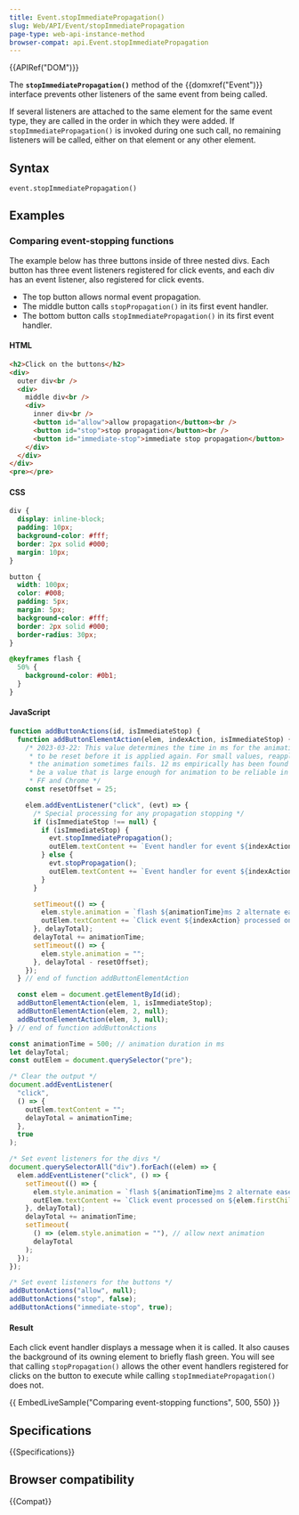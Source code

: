 ```yaml
---
title: Event.stopImmediatePropagation()
slug: Web/API/Event/stopImmediatePropagation
page-type: web-api-instance-method
browser-compat: api.Event.stopImmediatePropagation
---
```


{{APIRef("DOM")}}

The **`stopImmediatePropagation()`** method of the
{{domxref("Event")}} interface prevents other listeners of the same event from being called.

If several listeners are attached to the same element for the same event type, they are called in the order in which they were added. If `stopImmediatePropagation()` is invoked during one such call, no remaining listeners will be called, either on that element or any other element.

## Syntax

```js-nolint
event.stopImmediatePropagation()
```

## Examples

### Comparing event-stopping functions

The example below has three buttons inside of three nested divs. Each button has three event listeners registered for click events, and each div has an event listener, also registered for click events.

- The top button allows normal event propagation.
- The middle button calls `stopPropagation()` in its first event handler.
- The bottom button calls `stopImmediatePropagation()` in its first event handler.

#### HTML

```html
<h2>Click on the buttons</h2>
<div>
  outer div<br />
  <div>
    middle div<br />
    <div>
      inner div<br />
      <button id="allow">allow propagation</button><br />
      <button id="stop">stop propagation</button><br />
      <button id="immediate-stop">immediate stop propagation</button>
    </div>
  </div>
</div>
<pre></pre>
```

#### CSS

```css
div {
  display: inline-block;
  padding: 10px;
  background-color: #fff;
  border: 2px solid #000;
  margin: 10px;
}

button {
  width: 100px;
  color: #008;
  padding: 5px;
  margin: 5px;
  background-color: #fff;
  border: 2px solid #000;
  border-radius: 30px;
}

@keyframes flash {
  50% {
    background-color: #0b1;
  }
}
```

#### JavaScript

```js
function addButtonActions(id, isImmediateStop) {
  function addButtonElementAction(elem, indexAction, isImmediateStop) {
    /* 2023-03-22: This value determines the time in ms for the animation
     * to be reset before it is applied again. For small values, reapplying
     * the animation sometimes fails. 12 ms empirically has been found to
     * be a value that is large enough for animation to be reliable in
     * FF and Chrome */
    const resetOffset = 25;

    elem.addEventListener("click", (evt) => {
      /* Special processing for any propagation stopping */
      if (isImmediateStop !== null) {
        if (isImmediateStop) {
          evt.stopImmediatePropagation();
          outElem.textContent += `Event handler for event ${indexAction} calling stopImmediatePropagation()\n`;
        } else {
          evt.stopPropagation();
          outElem.textContent += `Event handler for event ${indexAction} calling stopPropagation()\n`;
        }
      }

      setTimeout(() => {
        elem.style.animation = `flash ${animationTime}ms 2 alternate ease-in`;
        outElem.textContent += `Click event ${indexAction} processed on "${elem.textContent}" button\n`;
      }, delayTotal);
      delayTotal += animationTime;
      setTimeout(() => {
        elem.style.animation = "";
      }, delayTotal - resetOffset);
    });
  } // end of function addButtonElementAction

  const elem = document.getElementById(id);
  addButtonElementAction(elem, 1, isImmediateStop);
  addButtonElementAction(elem, 2, null);
  addButtonElementAction(elem, 3, null);
} // end of function addButtonActions

const animationTime = 500; // animation duration in ms
let delayTotal;
const outElem = document.querySelector("pre");

/* Clear the output */
document.addEventListener(
  "click",
  () => {
    outElem.textContent = "";
    delayTotal = animationTime;
  },
  true
);

/* Set event listeners for the divs */
document.querySelectorAll("div").forEach((elem) => {
  elem.addEventListener("click", () => {
    setTimeout(() => {
      elem.style.animation = `flash ${animationTime}ms 2 alternate ease-out`;
      outElem.textContent += `Click event processed on ${elem.firstChild.data.trim()}\n`;
    }, delayTotal);
    delayTotal += animationTime;
    setTimeout(
      () => (elem.style.animation = ""), // allow next animation
      delayTotal
    );
  });
});

/* Set event listeners for the buttons */
addButtonActions("allow", null);
addButtonActions("stop", false);
addButtonActions("immediate-stop", true);
```

#### Result

Each click event handler displays a message when it is called. It also causes the background of its owning element to briefly flash green. You will see that calling `stopPropagation()` allows the other event handlers registered for clicks on the button to execute while calling `stopImmediatePropagation()` does not.

{{ EmbedLiveSample("Comparing event-stopping functions", 500, 550) }}

## Specifications

{{Specifications}}

## Browser compatibility

{{Compat}}
